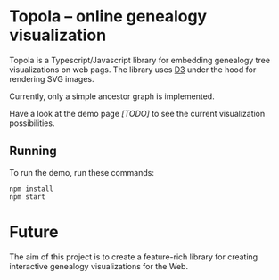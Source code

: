 # Topola – online genealogy visualization

Topola is a Typescript/Javascript library for embedding genealogy tree visualizations on web pags. The library uses [D3](https://d3js.org/) under the hood for rendering SVG images.

Currently, only a simple ancestor graph is implemented.

Have a look at the demo page *[TODO]* to see the current visualization possibilities.

## Running
To run the demo, run these commands:
```
npm install
npm start
```

# Future

The aim of this project is to create a feature-rich library for creating interactive genealogy visualizations for the Web.
